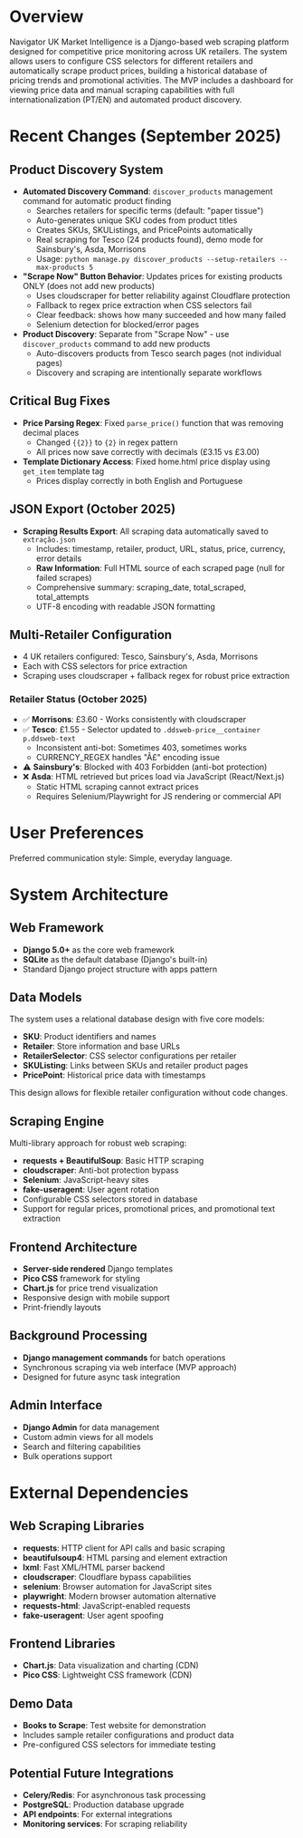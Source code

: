 # Overview

Navigator UK Market Intelligence is a Django-based web scraping platform designed for competitive price monitoring across UK retailers. The system allows users to configure CSS selectors for different retailers and automatically scrape product prices, building a historical database of pricing trends and promotional activities. The MVP includes a dashboard for viewing price data and manual scraping capabilities with full internationalization (PT/EN) and automated product discovery.

# Recent Changes (September 2025)

## Product Discovery System
- **Automated Discovery Command**: `discover_products` management command for automatic product finding
  - Searches retailers for specific terms (default: "paper tissue")
  - Auto-generates unique SKU codes from product titles
  - Creates SKUs, SKUListings, and PricePoints automatically
  - Real scraping for Tesco (24 products found), demo mode for Sainsbury's, Asda, Morrisons
  - Usage: `python manage.py discover_products --setup-retailers --max-products 5`
- **"Scrape Now" Button Behavior**: Updates prices for existing products ONLY (does not add new products)
  - Uses cloudscraper for better reliability against Cloudflare protection
  - Fallback to regex price extraction when CSS selectors fail
  - Clear feedback: shows how many succeeded and how many failed
  - Selenium detection for blocked/error pages
- **Product Discovery**: Separate from "Scrape Now" - use `discover_products` command to add new products
  - Auto-discovers products from Tesco search pages (not individual pages)
  - Discovery and scraping are intentionally separate workflows

## Critical Bug Fixes
- **Price Parsing Regex**: Fixed `parse_price()` function that was removing decimal places
  - Changed `{{2}}` to `{2}` in regex pattern  
  - All prices now save correctly with decimals (£3.15 vs £3.00)
- **Template Dictionary Access**: Fixed home.html price display using `get_item` template tag
  - Prices display correctly in both English and Portuguese

## JSON Export (October 2025)
- **Scraping Results Export**: All scraping data automatically saved to `extração.json`
  - Includes: timestamp, retailer, product, URL, status, price, currency, error details
  - **Raw Information**: Full HTML source of each scraped page (null for failed scrapes)
  - Comprehensive summary: scraping_date, total_scraped, total_attempts
  - UTF-8 encoding with readable JSON formatting

## Multi-Retailer Configuration
- 4 UK retailers configured: Tesco, Sainsbury's, Asda, Morrisons
- Each with CSS selectors for price extraction
- Scraping uses cloudscraper + fallback regex for robust price extraction

### Retailer Status (October 2025)
- ✅ **Morrisons**: £3.60 - Works consistently with cloudscraper
- ✅ **Tesco**: £1.55 - Selector updated to `.ddsweb-price__container p.ddsweb-text`
  - Inconsistent anti-bot: Sometimes 403, sometimes works
  - CURRENCY_REGEX handles "Â£" encoding issue
- ⚠️ **Sainsbury's**: Blocked with 403 Forbidden (anti-bot protection)
- ❌ **Asda**: HTML retrieved but prices load via JavaScript (React/Next.js)
  - Static HTML scraping cannot extract prices
  - Requires Selenium/Playwright for JS rendering or commercial API

# User Preferences

Preferred communication style: Simple, everyday language.

# System Architecture

## Web Framework
- **Django 5.0+** as the core web framework
- **SQLite** as the default database (Django's built-in)
- Standard Django project structure with apps pattern

## Data Models
The system uses a relational database design with five core models:
- **SKU**: Product identifiers and names
- **Retailer**: Store information and base URLs
- **RetailerSelector**: CSS selector configurations per retailer
- **SKUListing**: Links between SKUs and retailer product pages
- **PricePoint**: Historical price data with timestamps

This design allows for flexible retailer configuration without code changes.

## Scraping Engine
Multi-library approach for robust web scraping:
- **requests + BeautifulSoup**: Basic HTTP scraping
- **cloudscraper**: Anti-bot protection bypass
- **Selenium**: JavaScript-heavy sites
- **fake-useragent**: User agent rotation
- Configurable CSS selectors stored in database
- Support for regular prices, promotional prices, and promotional text extraction

## Frontend Architecture
- **Server-side rendered** Django templates
- **Pico CSS** framework for styling
- **Chart.js** for price trend visualization
- Responsive design with mobile support
- Print-friendly layouts

## Background Processing
- **Django management commands** for batch operations
- Synchronous scraping via web interface (MVP approach)
- Designed for future async task integration

## Admin Interface
- **Django Admin** for data management
- Custom admin views for all models
- Search and filtering capabilities
- Bulk operations support

# External Dependencies

## Web Scraping Libraries
- **requests**: HTTP client for API calls and basic scraping
- **beautifulsoup4**: HTML parsing and element extraction
- **lxml**: Fast XML/HTML parser backend
- **cloudscraper**: Cloudflare bypass capabilities
- **selenium**: Browser automation for JavaScript sites
- **playwright**: Modern browser automation alternative
- **requests-html**: JavaScript-enabled requests
- **fake-useragent**: User agent spoofing

## Frontend Libraries
- **Chart.js**: Data visualization and charting (CDN)
- **Pico CSS**: Lightweight CSS framework (CDN)

## Demo Data
- **Books to Scrape**: Test website for demonstration
- Includes sample retailer configurations and product data
- Pre-configured CSS selectors for immediate testing

## Potential Future Integrations
- **Celery/Redis**: For asynchronous task processing
- **PostgreSQL**: Production database upgrade
- **API endpoints**: For external integrations
- **Monitoring services**: For scraping reliability